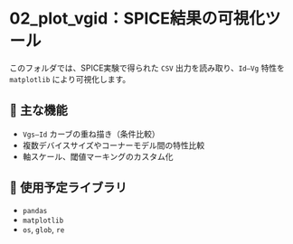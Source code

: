 # 02_plot_vgid：SPICE結果の可視化ツール

このフォルダでは、SPICE実験で得られた `CSV` 出力を読み取り、`Id–Vg` 特性を `matplotlib` により可視化します。

## 📌 主な機能

- `Vgs–Id` カーブの重ね描き（条件比較）
- 複数デバイスサイズやコーナーモデル間の特性比較
- 軸スケール、閾値マーキングのカスタム化

## 🐍 使用予定ライブラリ

- `pandas`
- `matplotlib`
- `os`, `glob`, `re`
